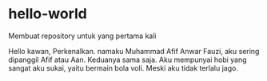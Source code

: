 # hello-world
Membuat repository untuk yang pertama kali

Hello kawan,
Perkenalkan. namaku Muhammad Afif Anwar Fauzi, aku sering dipanggil Afif atau Aan. Keduanya sama saja.
Aku mempunyai hobi yang sangat aku sukai, yaitu bermain bola voli. Meski aku tidak terlalu jago.
